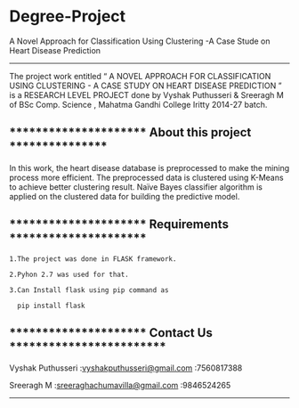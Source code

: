 # Degree-Project
A Novel Approach for Classification Using Clustering -A Case Stude on Heart Disease Prediction
*********************************************************



The project work entitled “     A NOVEL APPROACH    FOR 
CLASSIFICATION USING CLUSTERING - A CASE STUDY ON HEART 
DISEASE PREDICTION ”  is a RESEARCH LEVEL PROJECT done by
 Vyshak Puthusseri & Sreeragh M of BSc Comp. Science    , 
Mahatma Gandhi College Iritty 2014-27 batch.

********************* About this project ***************
--------------------------------------------------------

In this work, the heart disease database   is   preprocessed 
to make the mining process more efficient.  The preprocessed
 data is clustered using K-Means to achieve better clustering
 result. Naïve Bayes classifier algorithm is applied  on the 
clustered data for building the predictive model.


********************* Requirements *********************
--------------------------------------------------------


	1.The project was done in FLASK framework.
	
	2.Pyhon 2.7 was used for that.
	
	3.Can Install flask using pip command as
	
	  pip install flask


********************* Contact Us ************************
---------------------------------------------------------

Vyshak Puthusseri :vyshakputhusseri@gmail.com
		  :7560817388

Sreeragh M	  :sreeraghachumavilla@gmail.com
		  :9846524265




**********************************************************

